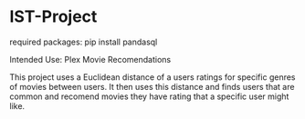 # IST-Project
required packages: 
    pip install pandasql
   
   
Intended Use: Plex Movie Recomendations

This project uses a Euclidean distance of a users ratings for specific genres of movies between users. It then uses this distance and finds users that are common and recomend movies they have rating that a specific user might like.
